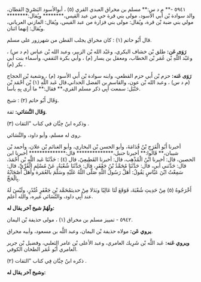 ٥٩٤١ -** م د س:** مسلم بن مخراق العبدي القري (٥) ، أبوالأسود البَصْرِيّ القطان، والد سوادة بْن أَبي الأسود، مولى بني قرة حي من عبد القيس،******** ويُقال:******** مولي بني ضبة بْن قرة، ويُقال: مولى بني فزارة من عبد القيس، ويُقال: المازني العرياني، ويُقال: إنهما اثنان.

قال أَبُو حاتم (١) : كان مخراق يجلب القطن من شهرزور على مسلم.

**رَوَى عَن:** طلق بْن خشاف البكري، وعَبْد الله بْن الزبير، وعبد الله بْن عباس (م د س) ، وعَبْد اللَّهِ بْن عُمَر بْن الخطاب، ومعقل بن يسار (م) ، وأبي بكرة الثقفي، وأسماء بنت أبي بكر (م) .

**رَوَى عَنه:** حزم بْن أَبي حزم القطعي، وابنه سوادة بْن أَبي الأسود (م) ، وشعبة بْن الحجاج (م د س) ، وعبد الله بْن عون، والقاسم بن الفضل الحداني.قال عَبد اللَّهِ (١) بْن أَحْمَد بْن حَنْبَل: سمعت أَبِي ذكر مسلم القري،** فقال:** ما أرى بِهِ بأسا.

وَقَال أَبُو حاتم (٢) : شيخ.

**وَقَال النَّسَائي:** ثقة.

وذكره ابنُ حِبَّان في كتاب "الثقات (٣) .

روى له مسلم، وأبو داود، والنَّسَائي.

أخبرنا أَبُو الْفَرَجِ بْنُ قُدَامَةَ، وأبو الحسن بْن البخاري، وأبو الغنائم بْن علان، وأحمد بْن شيبان،** قَالُوا:** أخبرنا حنبل،************** قال:************** أخبرنا ابن الحصين، قال: أخبرنا ابْنُ الْمُذْهِب، قال: أخبرنا القَطِيعِيّ، قال (٤) : حَدَّثَنَا عَبد اللَّهِ بْن أَحْمَدَ، قال: حَدَّثني أبي، قال: حَدَّثَنَا مُحَمَّدُ بْنُ جَعْفَرٍ، قال: حَدَّثَنَا شُعْبَةُ، عَنْ مُسْلِمٍ الْقُرِّيِّ، قال: سَمِعْتُ ابْنَ عَبَّاسٍ يَقُولُ: أَهَلَّ رَسُولُ اللَّهِ صَلَّى اللَّهُ عَلَيْهِ وسَلَّمَ بالعُمَرة وأَهَلَّ أَصْحَابُهُ بِالْحَجِّ.

أَخْرَجُوهُ (٥) مِنْ حَدِيثِ شُعْبَةَ، فَوَقَعَ لَنَا عَالِيًا وبَدَلا مِنْ حديثمُحَمَّد بْنِ جَعْفَرٍ غُنْدُرٍ، ولَيْسَ لَهُ عند أَبِي داود، والنَّسَائي غيره، والله أعلم.

**ولَهُمْ شيخ آخر يقال له:**

٥٩٤٢ - تمييز مسلم بن مخراق (١) ، مولى حذيفة بْن اليمان.

**يروي عَن:** مولاه حذيفة بْن اليمان، وعبد اللَّه بن مسعود، وأبيه مخراق.

**ويروي عَنه:** عَبد اللَّه بْن شَرِيك العامري، وعبد الأعلى بْن عامر الثعلبي، وفضيل بْن جرير العامري أَبُو عُمَر الطحان الكوفي.

ذكره ابنُ حِبَّان فِي كتاب "الثقات (٢) .

**وشيخ آخر يقال له:**